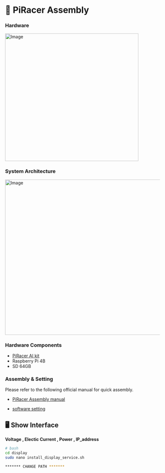 # 🚗 PiRacer Assembly
### Hardware
<!-- <p align="center"> -->
<img width="434" height="414" alt="Image" src="https://github.com/user-attachments/assets/f147b15e-b7f0-4ab0-b1ad-8b48a1bc4163" />
<!-- </p> -->

### System Architecture
<!-- <p align="center"> -->
<img width="761" height="504" alt="Image" src="https://github.com/user-attachments/assets/642350d7-2cb5-4ff1-9345-c6043824acd4" />
<!-- </p> -->

### Hardware Components
-  <ins>[PiRacer AI kit](https://www.waveshare.com/wiki/PiRacer_AI_Kit)</ins>
- Raspberry Pi 4B
- SD 64GB

### Assembly & Setting
Please refer to the following official manual for quick assembly. 

- <ins>[PiRacer Assembly manual](https://www.waveshare.com/wiki/PiRacer_Assembly_Manual)</ins>

- <ins>[software setting](https://github.com/twyleg/piracer_py)</ins>


## 🖥️ Show Interface  
**Voltage , Electic Current , Power , IP_address**

```bash
# bash
cd display
sudo nano install_display_service.sh

******* CHANGE PATH *******
```



